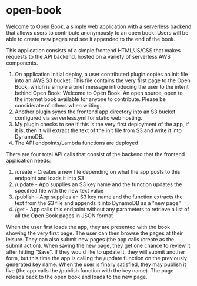 # open-book
Welcome to Open Book, a simple web application with a serverless backend that allows users to contribute anonymously to an open book.
Users will be able to create new pages and see it appended to the end of the book.

This application consists of a simple frontend HTML/JS/CSS that makes requests to the API backend, hosted on a variety of serverless AWS components.

1. On application initial deploy, a user contributed plugin copies an init file into an AWS S3 bucket. This file contains the very first page to the Open Book, which is simple a brief message introducing the user to the intent behind Open Book:
Welcome to Open Book. An open source, open to the internet book available for anyone to contribute. Please be considerate of others when writing.
2. Another plugin syncs the frontend app directory into an S3 bucket configured via serverless.yml for static web hosting. 
3. My plugin checks to see if this is the very first deployment of the app, if it is, then it will extract the text of the init file from S3 and write it into DynamoDB. 
4. The API endpoints/Lambda functions are deployed

There are four total API calls that consist of the backend that the frontend application needs:
1. /create - Creates a new file depending on what the app posts to this endpoint and loads it into S3
2. /update - App supplies an S3 key name and the function updates the specified file with the new text value
3. /publish - App supplies an S3 key name and the function extracts the text from the S3 file and appends it into DynamoDB as a "new page"
4. /get - App calls this endpoint without any parameters to retrieve a list of all the Open Book pages in JSON format

When the user first loads the app, they are presented with the book showing the very first page. The user can then browse the pages at their leisure. They can also submit new pages (the app calls /create as the submit action). When saving the new page, they get one chance to review it after hitting "Save". If they would like to update it, they will submit another form, but this time the app is calling the /update function on the previously generated key name. When the user is finally satisfied, they may publish it live (the app calls the /publish function with the key name). The page reloads back to the open book and loads to the new page.



